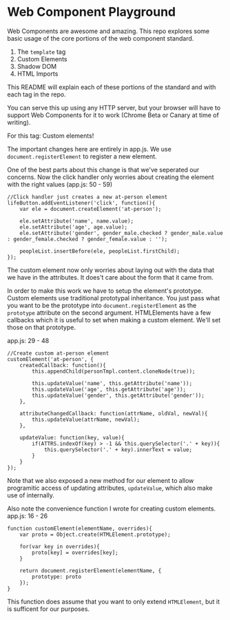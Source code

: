 Web Component Playground
========================

Web Components are awesome and amazing. This repo explores some basic usage of the core portions of the web component standard.

1. The `template` tag
2. Custom Elements
3. Shadow DOM
4. HTML Imports

This README will explain each of these portions of the standard and with each tag in the repo.

You can serve this up using any HTTP server, but your browser will have to support Web Components for it to work (Chrome Beta or Canary at time of writing).

For this tag: Custom elements!

The important changes here are entirely in app.js. We use `document.registerElement` to register a new element.

One of the best parts about this change is that we've seperated our concerns. Now the click handler only worries about creating the element with the right values (app.js: 50 - 59)

	//Click handler just creates a new at-person element
	lifeButton.addEventListener('click', function(){
		var ele = document.createElement('at-person');

		ele.setAttribute('name', name.value);
		ele.setAttribute('age', age.value);
		ele.setAttribute('gender', gender_male.checked ? gender_male.value : gender_female.checked ? gender_female.value : '');

		peopleList.insertBefore(ele, peopleList.firstChild);
	});
	
The custom element now only worries about laying out with the data that we have in the attributes. It does't care about the form that it came from.

In order to make this work we have to setup the element's prototype. Custom elements use traditional prototypal inheritance. You just pass what you want to be the prototype into `document.registerElement` as the `prototype` attribute on the second argument. HTMLElements have a few callbacks which it is useful to set when making a custom element. We'll set those on that prototype.

app.js: 29 - 48

	//Create custom at-person element
	customElement('at-person', {
		createdCallback: function(){
			this.appendChild(personTmpl.content.cloneNode(true));

			this.updateValue('name', this.getAttribute('name'));
			this.updateValue('age', this.getAttribute('age'));
			this.updateValue('gender', this.getAttribute('gender'));
		},

		attributeChangedCallback: function(attrName, oldVal, newVal){
			this.updateValue(attrName, newVal);
		},

		updateValue: function(key, value){
			if(ATTRS.indexOf(key) > -1 && this.querySelector('.' + key)){
				this.querySelector('.' + key).innerText = value;
			}
		}
	});
	
Note that we also exposed a new method for our element to allow programitic access of updating attributes, `updateValue`, which also make use of internally.
	
Also note the convenience function I wrote for creating custom elements. app.js: 16 - 26

	function customElement(elementName, overrides){
		var proto = Object.create(HTMLElement.prototype);

		for(var key in overrides){
			proto[key] = overrides[key];
		}

		return document.registerElement(elementName, {
			prototype: proto
		});
	}

This function does assume that you want to only extend `HTMLElement`, but it is sufficent for our purposes.
